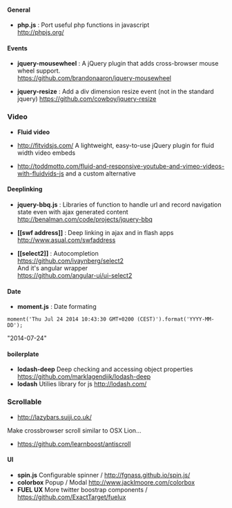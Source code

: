 #### General 

* **php.js** : Port useful php functions in javascript   
http://phpjs.org/   

#### Events 

* **jquery-mousewheel** : A jQuery plugin that adds cross-browser mouse wheel support.   
https://github.com/brandonaaron/jquery-mousewheel

* **jquery-resize** : Add a div dimension resize event (not in the standard jquery)
https://github.com/cowboy/jquery-resize


### Video 

* **Fluid video** 

* http://fitvidsjs.com/ A lightweight, easy-to-use jQuery plugin for fluid width video embeds

* http://toddmotto.com/fluid-and-responsive-youtube-and-vimeo-videos-with-fluidvids-js and a custom alternative 


#### Deeplinking

* **jquery-bbq.js** : Libraries of function to handle url and record navigation state even with ajax generated content   
http://benalman.com/code/projects/jquery-bbq   

* **[[swf address]]** : Deep linking in ajax and in flash apps   
http://www.asual.com/swfaddress

* **[[select2]]** : Autocompletion     
https://github.com/ivaynberg/select2   
And it's angular wrapper   
https://github.com/angular-ui/ui-select2    

#### Date 

* **moment.js** : Date formating 
````
moment('Thu Jul 24 2014 10:43:30 GMT+0200 (CEST)').format('YYYY-MM-DD');
````
"2014-07-24"

#### boilerplate

* **lodash-deep** Deep checking and accessing object properties https://github.com/marklagendijk/lodash-deep
* **lodash** Utilies library for js http://lodash.com/ 

### Scrollable 

* http://lazybars.suiji.co.uk/

Make crossbrowser scroll similar to OSX Lion...
* https://github.com/learnboost/antiscroll

#### UI 
* **spin.js** Configurable spinner / http://fgnass.github.io/spin.js/
* **colorbox**  Popup / Modal
http://www.jacklmoore.com/colorbox  
* **FUEL UX** More twitter boostrap components / https://github.com/ExactTarget/fuelux